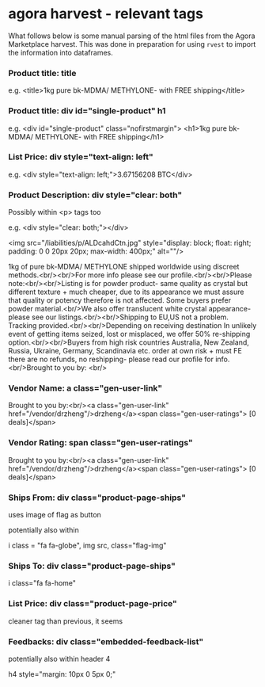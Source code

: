 # agora harvest - relevant tags

What follows below is some manual parsing of the html files from the Agora Marketplace harvest. This was done in preparation for using `rvest` to import the information into dataframes.

### Product title: title

e.g. \<title>1kg pure bk-MDMA/ METHYLONE- with FREE shipping\</title> 

### Product title: div id="single-product" h1

e.g. \<div id="single-product" class="nofirstmargin">
	    \<h1>1kg pure bk-MDMA/ METHYLONE- with FREE shipping\</h1>

### List Price: div style="text-align: left"

e.g. \<div style="text-align: left;">3.67156208 BTC\</div>

### Product Description: div style="clear: both"

Possibly within \<p> tags too

e.g.     \<div style="clear: both;">\</div>
    
\<img src="/liabilities/p/ALDcahdCtn.jpg" style="display: block; float: right; padding: 0 0 20px 20px; max-width: 400px;" alt=""/>
    
1kg of pure bk-MDMA/ METHYLONE shipped worldwide using discreet methods.\<br/>\<br/>For more info please see our profile.\<br/>\<br/>Please note:\<br/>\<br/>Listing is for powder product- same quality as crystal but different texture + much cheaper, due to its appearance we must assure that quality or potency therefore is not affected. Some buyers prefer powder material.\<br/>We also offer translucent white crystal appearance- please see our listings.\<br/>\<br/>Shipping to EU,US not a problem. Tracking provided.\<br/>\<br/>Depending on receiving destination In unlikely event of getting items seized, lost or misplaced, we offer 50% re-shipping option.\<br/>\<br/>Buyers from high risk countries Australia, New Zealand, Russia, Ukraine, Germany, Scandinavia etc. order at own risk + must FE there are no refunds, no reshipping- please read our profile for info.\<br/>Brought to you by:
\<br/>

### Vendor Name: a class="gen-user-link" 

Brought to you by:\<br/>\<a class="gen-user-link" href="/vendor/drzheng"/>drzheng\</a>\<span class="gen-user-ratings"> [0 deals]\</span>

### Vendor Rating: span class="gen-user-ratings"

Brought to you by:\<br/>\<a class="gen-user-link" href="/vendor/drzheng"/>drzheng\</a>\<span class="gen-user-ratings"> [0 deals]\</span>

### Ships From: div class="product-page-ships"

uses image of flag as button

potentially also within 

i class = "fa fa-globe", img src, class="flag-img"

### Ships To: div class="product-page-ships"

i class="fa fa-home"

### List Price: div class="product-page-price"

cleaner tag than previous, it seems

### Feedbacks: div class="embedded-feedback-list"

potentially also within header 4

h4 style="margin: 10px 0 5px 0;"

